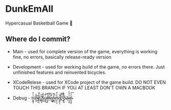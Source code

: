 # DunkEmAll
Hypercasual Basketball Game 🏀

## Where do I commit?

- Main - used for complete version of the game, everything is working fine, no errors, basically release-ready version

- Development - used for working build of the game, no errors there. Just unfinished features and reinvented bicycles.

- XCodeRelese - used for XCode project of the game build. DO NOT EVEN TOUCH THIS BRANCH IF YOU AT LEAST DON'T OWN A MACBOOK

- Debug - H̵̟̳͈̩͐̈̍̋e̶͙̭͌̑̍l̶̼̘̰͆ļ̸̘̤̗̑̀̅̽,̸̱̙̠̈́͝ ̸̡͕̞͆s̷̖͇̃̋͑̎u̶͚̺͛̿͜͝f̵̨̘͒͂͠ͅf̵̫̈́̉e̵̮̿͒̇͜ͅr̷̲̻̱̽́̃͆i̵̯͙͕̒̍ñ̵̪͕͎͓̂̈́̐g̸̘̲̖͕̈́̚͝͠,̸̤̹́̓́̈ ̵̫͉̜͌͌͊̋p̴̧̮̽͗ã̵͉ị̶̰̞͍̊̍͋͛n̴̢̧͍̬̋̈́̀͠
